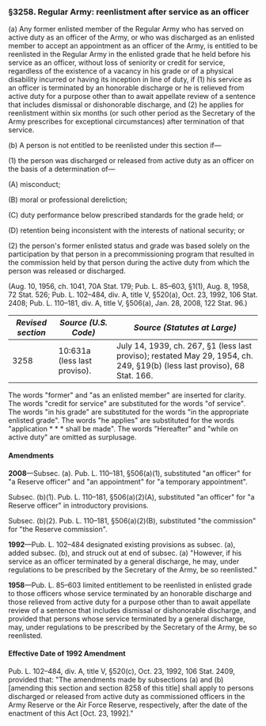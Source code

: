 ### §3258. Regular Army: reenlistment after service as an officer ###

(a) Any former enlisted member of the Regular Army who has served on active duty as an officer of the Army, or who was discharged as an enlisted member to accept an appointment as an officer of the Army, is entitled to be reenlisted in the Regular Army in the enlisted grade that he held before his service as an officer, without loss of seniority or credit for service, regardless of the existence of a vacancy in his grade or of a physical disability incurred or having its inception in line of duty, if (1) his service as an officer is terminated by an honorable discharge or he is relieved from active duty for a purpose other than to await appellate review of a sentence that includes dismissal or dishonorable discharge, and (2) he applies for reenlistment within six months (or such other period as the Secretary of the Army prescribes for exceptional circumstances) after termination of that service.

(b) A person is not entitled to be reenlisted under this section if—

(1) the person was discharged or released from active duty as an officer on the basis of a determination of—

(A) misconduct;

(B) moral or professional dereliction;

(C) duty performance below prescribed standards for the grade held; or

(D) retention being inconsistent with the interests of national security; or

(2) the person's former enlisted status and grade was based solely on the participation by that person in a precommissioning program that resulted in the commission held by that person during the active duty from which the person was released or discharged.

(Aug. 10, 1956, ch. 1041, 70A Stat. 179; Pub. L. 85–603, §1(1), Aug. 8, 1958, 72 Stat. 526; Pub. L. 102–484, div. A, title V, §520(a), Oct. 23, 1992, 106 Stat. 2408; Pub. L. 110–181, div. A, title V, §506(a), Jan. 28, 2008, 122 Stat. 96.)

|*Revised section*|    *Source (U.S. Code)*    |                                              *Source (Statutes at Large)*                                               |
|-----------------|----------------------------|-------------------------------------------------------------------------------------------------------------------------|
|      3258       |10:631a (less last proviso).|July 14, 1939, ch. 267, §1 (less last proviso); restated May 29, 1954, ch. 249, §19(b) (less last proviso), 68 Stat. 166.|

The words "former" and "as an enlisted member" are inserted for clarity. The words "credit for service" are substituted for the words "of service". The words "in his grade" are substituted for the words "in the appropriate enlisted grade". The words "he applies" are substituted for the words "application \* \* \* shall be made". The words "Hereafter" and "while on active duty" are omitted as surplusage.

#### Amendments ####

**2008**—Subsec. (a). Pub. L. 110–181, §506(a)(1), substituted "an officer" for "a Reserve officer" and "an appointment" for "a temporary appointment".

Subsec. (b)(1). Pub. L. 110–181, §506(a)(2)(A), substituted "an officer" for "a Reserve officer" in introductory provisions.

Subsec. (b)(2). Pub. L. 110–181, §506(a)(2)(B), substituted "the commission" for "the Reserve commission".

**1992**—Pub. L. 102–484 designated existing provisions as subsec. (a), added subsec. (b), and struck out at end of subsec. (a) "However, if his service as an officer terminated by a general discharge, he may, under regulations to be prescribed by the Secretary of the Army, be so reenlisted."

**1958**—Pub. L. 85–603 limited entitlement to be reenlisted in enlisted grade to those officers whose service terminated by an honorable discharge and those relieved from active duty for a purpose other than to await appellate review of a sentence that includes dismissal or dishonorable discharge, and provided that persons whose service terminated by a general discharge, may, under regulations to be prescribed by the Secretary of the Army, be so reenlisted.

#### Effective Date of 1992 Amendment ####

Pub. L. 102–484, div. A, title V, §520(c), Oct. 23, 1992, 106 Stat. 2409, provided that: "The amendments made by subsections (a) and (b) [amending this section and section 8258 of this title] shall apply to persons discharged or released from active duty as commissioned officers in the Army Reserve or the Air Force Reserve, respectively, after the date of the enactment of this Act [Oct. 23, 1992]."